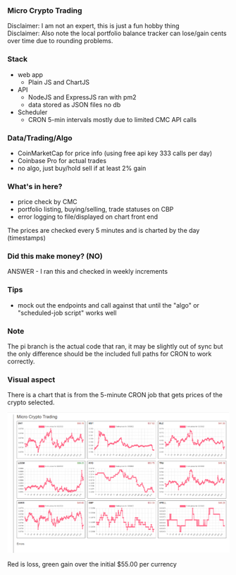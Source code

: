 ### Micro Crypto Trading
Disclaimer: I am not an expert, this is just a fun hobby thing <br>
Disclaimer: Also note the local portfolio balance tracker can lose/gain cents over time due to rounding problems.

### Stack
- web app
  - Plain JS and ChartJS
- API
  - NodeJS and ExpressJS ran with pm2 
  - data stored as JSON files no db
- Scheduler
  - CRON 5-min intervals mostly due to limited CMC API calls

### Data/Trading/Algo
- CoinMarketCap for price info (using free api key 333 calls per day)
- Coinbase Pro for actual trades
- no algo, just buy/hold sell if at least 2% gain

### What's in here?
* price check by CMC
* portfolio listing, buying/selling, trade statuses on CBP
* error logging to file/displayed on chart front end

The prices are checked every 5 minutes and is charted by the day (timestamps)

### Did this make money? (NO)
ANSWER - I ran this and checked in weekly increments

### Tips
- mock out the endpoints and call against that until the "algo" or "scheduled-job script" works well

### Note
The pi branch is the actual code that ran, it may be slightly out of sync but the only difference should be the included full paths for CRON to work correctly.

### Visual aspect
There is a chart that is from the 5-minute CRON job that gets prices of the crypto selected.

<img src="./03-01-2022-chart.PNG" width="800"/>

Red is loss, green gain over the initial $55.00 per currency
